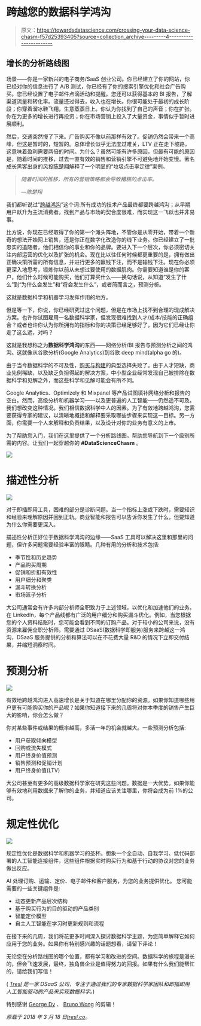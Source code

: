 # 跨越您的数据科学鸿沟

> 原文：<https://towardsdatascience.com/crossing-your-data-science-chasm-f57d25393405?source=collection_archive---------4----------------------->

## 增长的分析路线图

场景——你是一家新兴的电子商务/SaaS 创业公司。你已经建立了你的网站，你已经对你的信息进行了 A/B 测试，你已经有了你的搜索引擎优化和社会广告购买。您已经设置了电子邮件点滴活动和提醒。您还可以获得基本的 BI 报告，了解渠道流量和转化率。流量还过得去，收入也在增长。你很可能处于最初的成长阶段；你穿着溜冰鞋飞翔，生意蒸蒸日上。你认为你找到了自己的声音；你在扩张。你在为更多的增长进行再投资；你在市场营销上投入了大量资金，事情似乎暂时进展顺利。

然后，交通突然慢了下来。广告购买不像以前那样有效了。促销仍然会带来一个高峰，但这是暂时的，短暂的。总体增长似乎无法度过难关，LTV 正在走下坡路，这意味着盈利需要两倍的时间。为什么？虽然可能有许多原因，但最有可能的原因是，随着时间的推移，过去一直有效的销售和营销引擎不可避免地开始变慢。著名成长黑客出身的风投[陈楚翔](https://twitter.com/andrewchen)解释了一个明显的“垃圾点击率定律”案例。

> *随着时间的推移，所有的营销策略都会导致糟糕的点击率。*
> 
> *—陈楚翔*

我们都听说过“[跨越鸿沟](https://en.wikipedia.org/wiki/Crossing_the_Chasm)”这个词:所有成功的技术产品最终都要跨越鸿沟；从早期用户跃升为主流消费者。找到产品与市场的契合度很难，而实现这一飞跃也并非易事。

比方说，你现在已经取得了你的第一个滩头阵地，不管你是从零开始，带着一个新奇的想法开始网上销售，还是你正在数字化改造你的线下业务。你已经建立了一批忠实的追随者，他们相信你的事业和你的品牌。要进入下一个层次，你必须密切关注内部运营的优化以及扩张的机会。现在比以往任何时候都更重要的是，拥有做出正确决策所需的所有信息，并进行更多的赢钱下注，而不是输钱下注。现在你必须更深入地思考，锻炼你以前从未想过要使用的数据肌肉。你需要知道谁是你的客户，他们什么时候可能购买，他们打算买什么——换句话说，从知道“发生了什么”到“为什么会发生”和“将会发生什么”，或者简而言之，预测分析。

这就是数据科学和机器学习发挥作用的地方。

但是等一下，你说，你已经研究过这个问题，但是在市场上找不到合理的现成解决方案。也许你试图雇用一名数据科学家，但发现很难找到人才/成本/技能的正确组合？或者也许你认为你所拥有的指标和你的决策已经足够好了，因为它们已经让你走了这么远，对吗？

这就是我想称之为**数据科学鸿沟**的东西——网络分析/BI 报告与预测分析之间的鸿沟。这就像从谷歌分析(Google Analytics)到谷歌 deep mind(alpha go 的)。

由于当今数据科学的不可及性，[购买与构建](https://www.forbes.com/sites/chuckcohn/2014/09/15/build-vs-buy-how-to-know-when-you-should-build-custom-software-over-canned-solutions/#5b37fec4c371)的典型选择失败了。由于人才短缺，商业先例稀缺，以及缺乏负担得起的解决方案，中小型企业经常发现自己被排除在数据科学和见解之外，而这些科学和见解可能会有所不同。

Google Analytics、Optimizely 和 Mixpanel 等产品试图填补网络分析和报告的空白。然而，高级分析和机器学习——以及更普遍的人工智能——仍然遥不可及。我们想改变这种情况。我们相信数据科学中人的因素。为了有效地跨越鸿沟，您需要获得专家的建议，以清晰地概括和解释要采取哪些步骤来实现这一目标。另一方面，你需要一个人来解释和负责结果，以及设计对你的业务有意义的上市。

为了帮助您入门，我们在这里提供了一个分析路线图，帮助您导航到下一个级别所需的内容。让我们一起穿越你的 **#DataScienceChasm** 。

![](img/5fdcfa05a526da9007358d546669f5ce.png)

# 描述性分析

![](img/66908870db71235000a92c30c8460cd3.png)

对于即插即用工具，困难的部分是诊断问题。当一个指标上涨或下跌时，需要知识和经验来理解原因并回到正轨。商业智能和报告可以告诉你发生了什么，但要知道为什么你需要更深入。

描述性分析正好位于数据科学鸿沟的边缘——SaaS 工具可以解决这里和那里的问题，但许多问题需要经验丰富的眼睛。几种有用的分析和技术包括:

*   季节性和历史趋势
*   产品购买周期
*   促销和折扣有效性
*   用户细分和聚类
*   漏斗转换分析
*   市场篮子分析

大公司通常会有许多内部分析师全职致力于上述领域，以优化和加速他们的业务。在 LinkedIn，每个产品线都有广泛的用户细分和购买漏斗优化。例如，当您根据您的个人资料结账时，您可能会看到不同的订购产品。对于较小的公司来说，没有资源来雇佣全职分析师。需要通过 DSaaS(数据科学即服务)服务来跨越这一鸿沟，DSaaS 服务提供的分析和算法可以在不花费大量 R&D 的情况下立即交付结果，并缩短洞察时间。

# 预测分析

![](img/ba44b2067029fb6f48ee22b4011f90b2.png)

有效地跨越鸿沟进入高速增长是关于知道在哪里分配你的资源。如果你知道哪些用户更有可能购买你的产品呢？如果你知道接下来的几周将对你本季度的销售产生巨大的影响，你会怎么做？

你对某些事件或结果的概率越高，多活一年的机会就越大。一些预测分析包括:

*   用户获取倾向模型
*   回购或流失模式
*   用户终身价值预测
*   销售预测和促销计划
*   用户终身价值(LTV)

大公司甚至有更多的高级数据科学家在研究这些问题。数据是一大优势。如果你能够有效地利用数据来了解你的业务，并知道应该关注哪里，你将会成为前 1%的公司。

# 规定性优化

![](img/32018391f662ed3e89d681c4484b6288.png)

规定性优化是数据科学和机器学习的圣杯。想象一个全自动、自我学习、低代码部署的人工智能连接组件，这些组件根据实时购买行为和基于行动的协议对您的业务做出反应。

AI 处理订购、运输、定价、电子邮件和客户服务，为您的业务提供优化。
您可能需要的一些关键组件是:

*   动态更新产品层次结构
*   基于购买行为的目的驱动的产品类别
*   智能定价模型
*   自主人工智能在学习时更新规则和流程

在接下来的几周，我们将花更多时间深入探讨数据科学主题，为您简单解释它如何应用于您的业务。如果你有特别感兴趣的话题想看，请留下评论！

无论您在分析路线图的哪个位置，都有学习和改进的空间。数据科学的旅程是漫长的，但会飞速发展，最终，独角兽企业是值得努力的回报。如果有什么我们能帮忙的，请给我们写信！

( [*Tresl*](https://tresl.co/) *是一家 DSaaS 公司，专注于通过我们的专家数据科学家团队和即插即用人工智能驱动的产品来实现数据科学。*)

特别感谢 [George Dy](https://medium.com/@georgedyjr) 、 [Bruno Wong](https://medium.com/@brunowong) 的剪辑！

*原载于 2018 年 3 月 18 日*[*tresl.co*](https://tresl.co/crossing-your-data-science-chasm/)*。*